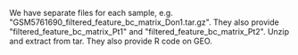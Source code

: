 We have separate files for each sample, e.g. "GSM5761690_filtered_feature_bc_matrix_Don1.tar.gz". They also provide "filtered_feature_bc_matrix_Pt1" and "filtered_feature_bc_matrix_Pt2". Unzip and extract from tar. They also provide R code on GEO.

